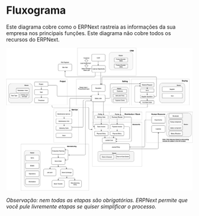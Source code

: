 # Fluxograma



Este diagrama cobre como o ERPNext rastreia as informações da sua empresa nos principais
funções. Este diagrama não cobre todos os recursos do ERPNext.


![Workflow](/files/overview-flow.png)


*Observação: nem todas as etapas são obrigatórias. ERPNext permite que você pule livremente
etapas se quiser simplificar o processo.*



